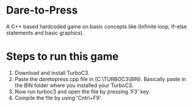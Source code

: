 # Dare-to-Press
A C++ based hardcoded game on basic concepts like (Infinite loop, If-else statements and basic graphics).
# Steps to run this game
1. Download and install TurboC3.
2. Paste the daretopress.cpp file in (C:\TURBOC3\BIN). Basically paste in the BIN folder where you installed your TurboC3.
3. Now run turboc3 and open the file by pressing 'F3' key.
4. Compile the file by using 'Cntrl+F9'. 
